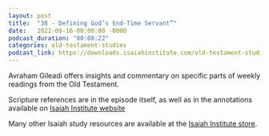 ```yaml
---
layout: post
title:  "38 - Defining God’s End-Time Servant”"
date:   2022-09-16-00:00:00 -0000
podcast_duration: "00:08:22"
categories: old-testament-studies
podcast_link: https://downloads.isaiahinstitute.com/old-testament-studies/II-OT-38.mp3
---
```

Avraham Gileadi offers insights and commentary on specific parts of weekly readings from the Old Testament.

Scripture references are in the episode itself, as well as in the annotations available on [Isaiah Institute website](https://isaiahinstitute.com/studies-in-the-old-testament/)

Many other Isaiah study resources are available at the [Isaiah Institute store](https://isaiahinstitute.com/store/).
